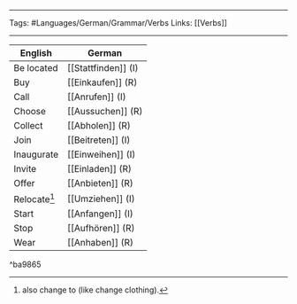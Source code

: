 ___
Tags: #Languages/German/Grammar/Verbs 
Links: [[Verbs]]
___
English | German
------------ | ------------
Be located | [[Stattfinden]] (I)
Buy | [[Einkaufen]] (R)
Call | [[Anrufen]] (I)
Choose | [[Aussuchen]] (R)
Collect | [[Abholen]] (R)
Join | [[Beitreten]] (I)
Inaugurate | [[Einweihen]] (I)
Invite | [[Einladen]] (R)
Offer | [[Anbieten]] (R)
Relocate[^1] | [[Umziehen]] (I)
Start | [[Anfangen]] (I)
Stop | [[Aufhören]] (R)
Wear | [[Anhaben]] (R)

^ba9865


[^1]: also change to (like change clothing).